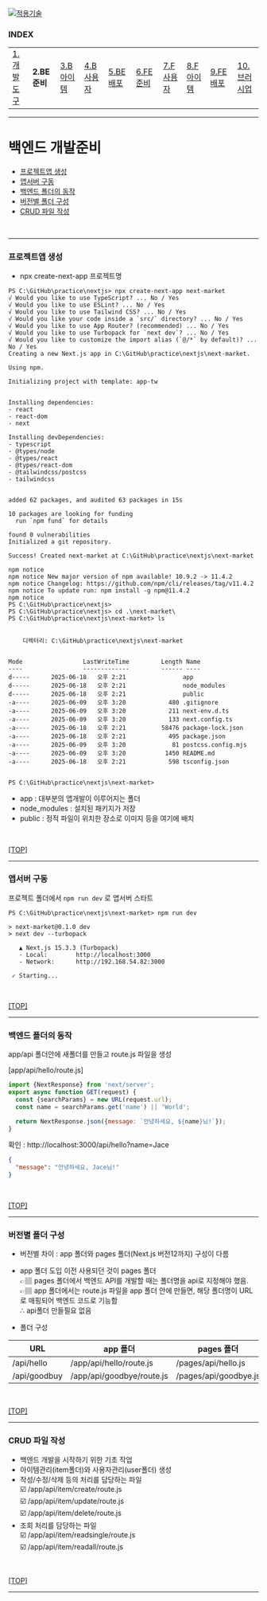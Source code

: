 [nextjs15]: readme.md
[![적용기술](https://skillicons.dev/icons?i=nextjs,ts,react,vercel)][nextjs15]
 
### INDEX

<table>
  <tr>
    <td><a href="small_01.md">1.개발도구   </a></td>
    <td><b href="small_02.md">2.BE준비    </b></td>
    <td><a href="small_03.md">3.B아이템   </a></td>
    <td><a href="small_04.md">4.B사용자   </a></td>
    <td><a href="small_05.md">5.BE배포    </a></td>
    <td><a href="small_06.md">6.FE준비    </a></td>
    <td><a href="small_07.md">7.F사용자   </a></td>
    <td><a href="small_08.md">8.F아이템   </a></td>
    <td><a href="small_09.md">9.FE배포    </a></td>
    <td><a href="small_10.md">10.브러시업  </a></td>
  </tr>
</table>

---
# 백엔드 개발준비
- [프로젝트앱 생성](#프로젝트앱-생성)
- [앱서버 구동](#앱서버-구동)
- [백엔드 폴더의 동작](#백엔드-폴더의-동작)
- [버전별 폴더 구성](#버전별-폴더-구성)
- [CRUD 파일 작성](#crud-파일-작성)
<br/>

---
### 프로젝트앱 생성

- npx create-next-app 프로젝트명

```shell
PS C:\GitHub\practice\nextjs> npx create-next-app next-market
√ Would you like to use TypeScript? ... No / Yes
√ Would you like to use ESLint? ... No / Yes
√ Would you like to use Tailwind CSS? ... No / Yes
√ Would you like your code inside a `src/` directory? ... No / Yes
√ Would you like to use App Router? (recommended) ... No / Yes
√ Would you like to use Turbopack for `next dev`? ... No / Yes
√ Would you like to customize the import alias (`@/*` by default)? ... No / Yes
Creating a new Next.js app in C:\GitHub\practice\nextjs\next-market.

Using npm.

Initializing project with template: app-tw


Installing dependencies:
- react
- react-dom
- next

Installing devDependencies:
- typescript
- @types/node
- @types/react
- @types/react-dom
- @tailwindcss/postcss
- tailwindcss


added 62 packages, and audited 63 packages in 15s

10 packages are looking for funding
  run `npm fund` for details

found 0 vulnerabilities
Initialized a git repository.

Success! Created next-market at C:\GitHub\practice\nextjs\next-market

npm notice
npm notice New major version of npm available! 10.9.2 -> 11.4.2
npm notice Changelog: https://github.com/npm/cli/releases/tag/v11.4.2
npm notice To update run: npm install -g npm@11.4.2
npm notice
PS C:\GitHub\practice\nextjs>
PS C:\GitHub\practice\nextjs> cd .\next-market\
PS C:\GitHub\practice\nextjs\next-market> ls


    디렉터리: C:\GitHub\practice\nextjs\next-market


Mode                 LastWriteTime         Length Name
----                 -------------         ------ ----
d-----      2025-06-18   오후 2:21                app
d-----      2025-06-18   오후 2:21                node_modules
d-----      2025-06-18   오후 2:21                public
-a----      2025-06-09   오후 3:20            480 .gitignore
-a----      2025-06-09   오후 3:20            211 next-env.d.ts
-a----      2025-06-09   오후 3:20            133 next.config.ts
-a----      2025-06-18   오후 2:21          58476 package-lock.json
-a----      2025-06-18   오후 2:21            495 package.json
-a----      2025-06-09   오후 3:20             81 postcss.config.mjs
-a----      2025-06-09   오후 3:20           1450 README.md
-a----      2025-06-18   오후 2:21            598 tsconfig.json


PS C:\GitHub\practice\nextjs\next-market>
```

- app : 대부분의 앱개발이 이루어지는 폴더
- node_modules : 설치된 패키지가 저장
- public : 정적 파일이 위치한 장소로 이미지 등을 여기에 배치

<br/>

[[TOP]](#index)

---
### 앱서버 구동

프로젝트 폴더에서 `npm run dev` 로 앱서버 스타트

```shell
PS C:\GitHub\practice\nextjs\next-market> npm run dev

> next-market@0.1.0 dev
> next dev --turbopack

   ▲ Next.js 15.3.3 (Turbopack)
   - Local:        http://localhost:3000
   - Network:      http://192.168.54.82:3000

 ✓ Starting...
 ```
<br/>

[[TOP]](#index)

---
### 백엔드 폴더의 동작

app/api 폴더안에 새폴더를 만들고 route.js 파일을 생성

[app/api/hello/route.js]
```js
import {NextResponse} from 'next/server';
export async function GET(request) {
  const {searchParams} = new URL(request.url);
  const name = searchParams.get('name') || 'World';

  return NextResponse.json({message: `안녕하세요, ${name}님!`});
}
```

확인 : 
http://localhost:3000/api/hello?name=Jace

```json
{
  "message": "안녕하세요, Jace님!"
}
```
<br/>

[[TOP]](#index)

---
### 버전별 폴더 구성
- 버전별 차이 : app 폴더와 pages 폴더(Next.js 버전12까지) 구성이 다름
- app 폴더 도입 이전 사용되던 것이 pages 폴더 <br/>
 👉🏽 pages 폴더에서 백엔드 API를 개발할 때는 폴더명을 api로 지정해야 했음. <br/>
 👉🏽 app 폴더에서는 route.js 파일을 app 폴더 안에 만들면, 해당 폴더명이 URL로 매핑되어 백엔드 코드로 기능함 <br/>
     ∴ api폴더 만들필요 없음

- 폴더 구성 

| URL | app 폴더 | pages 폴더 |
|-----|---------|-----------|
| /api/hello   | /app/api/hello/route.js   | /pages/api/hello.js   |
| /api/goodbuy | /app/api/goodbye/route.js | /pages/api/goodbye.js |

<br/>

[[TOP]](#index)

---
### CRUD 파일 작성

- 백엔드 개발을 시작하기 위한 기초 작업
- 아이템관리(item폴더)와 사용자관리(user폴더) 생성
- 작성/수정/삭제 등의 처리를 담당하는 파일 <br/>
 ☑️ /app/api/item/create/route.js <br/>
 ☑️ /app/api/item/update/route.js <br/>
 ☑️ /app/api/item/delete/route.js 
- 조회 처리를 담당하는 파일 <br/>
 ☑️ /app/api/item/readsingle/route.js <br/>
 ☑️ /app/api/item/readall/route.js <br/>
<br/>

[[TOP]](#index)

---
